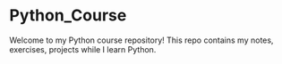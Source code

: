 # Python_Course
Welcome to my Python course repository! This repo contains my notes, exercises, projects while I learn Python.
